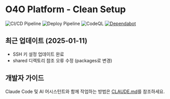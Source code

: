 # O4O Platform - Clean Setup

![CI/CD Pipeline](https://github.com/o4o-platform/o4o-platform/workflows/CI%2FCD%20Pipeline/badge.svg)
![Deploy Pipeline](https://github.com/o4o-platform/o4o-platform/workflows/Deploy%20Pipeline/badge.svg)
![CodeQL](https://github.com/o4o-platform/o4o-platform/workflows/CodeQL%20Security%20Analysis/badge.svg)
[![Dependabot](https://img.shields.io/badge/Dependabot-enabled-brightgreen.svg)](https://github.com/o4o-platform/o4o-platform/network/updates)

## 최근 업데이트 (2025-01-11)
- SSH 키 설정 업데이트 완료
- shared 디렉토리 참조 오류 수정 (packages로 변경)

## 개발자 가이드

Claude Code 및 AI 어시스턴트와 함께 작업하는 방법은 [CLAUDE.md](./CLAUDE.md)를 참조하세요.
